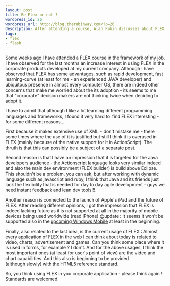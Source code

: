 ```yaml
--- 
layout: post
title: Be Flex or not ?
wordpress_id: 26
wordpress_url: http://blog.therubinway.com/?p=26
description: After attending a course, Alan Rubin discusses about FLEX technology and its future
tags:
- flex
- flash
---
```

Some weeks ago I have attended a FLEX course in the framework of my job. I have observed for the last months an increase interest in using FLEX in the corporate products developed at my current company. Although I have observed that FLEX has some advantages, such as rapid development, fast learning-curve (at least for me - an experienced JAVA developer) and ubiquitous presence in almost every computer OS, there are indeed other concerns that make me worried about the its adoption - its seems to me that "corporate" decision makers are not thinking twice when deciding to adopt it.

I have to admit that although I like a lot learning different programming languages and frameworks, I found it very hard to  find FLEX interesting - for some different reasons...

First because it makes extensive use of XML - don't mistake me - there some times where the use of it is justified but still I think it is overused in FLEX (mainly because of the native support for it in ActionScript). The thruth is that this can possibly be a subject of a separate post.

Second reason is that I have an impression that it is targeted for the Java developers audience - the Actionscript language looks very similar indeed and also the main dev environment (FLEX builder) is build above Eclipse. This shouldn't be a problem, you can ask, but after working with dynamic language such as javascript and ruby, I think that Java and its friends just lack the flexibility that is needed for day to day agile development - guys we need instant feedback and lean dev tools!!!.

Another reason is connected to the launch of Apple's iPad and the future of FLEX. After reading different opinions, I got the impression that FLEX is indeed lacking future as it is not supported at all in the majority of mobile devices being used worldwide (read iPhone) @update : It seems it won't be supported also in the <a href="http://technorati.com/technology/article/flash-wont-appear-in-newest-windows/">upcoming Windows Mobile</a> at least in the beginning.

Finally, also related to the last idea, is the current usage of FLEX : Almost every application of FLEX in the web I can think about today is related to video, charts, advertisement and games. Can you think some place where it is used in forms, for example ? I don't. And for the above usages, I think the most important ones (at least for user's point of view) are the video and chart capabilities. And this also is beginning to be provided (although slowly) with the HTML5 reference standard.

So, you think using FLEX in you corporate application - please think again ! Standards are welcomed.
